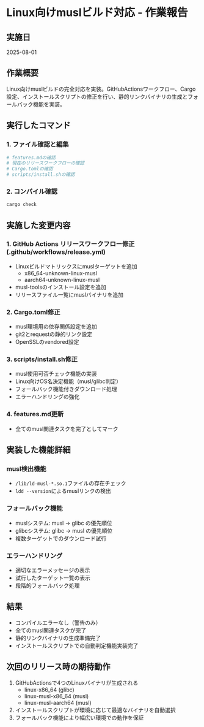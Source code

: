 # Linux向けmuslビルド対応 - 作業報告

## 実施日
2025-08-01

## 作業概要
Linux向けmuslビルドの完全対応を実装。GitHubActionsワークフロー、Cargo設定、インストールスクリプトの修正を行い、静的リンクバイナリの生成とフォールバック機能を実装。

## 実行したコマンド

### 1. ファイル確認と編集
```bash
# features.mdの確認
# 現在のリリースワークフローの確認
# Cargo.tomlの確認
# scripts/install.shの確認
```

### 2. コンパイル確認
```bash
cargo check
```

## 実施した変更内容

### 1. GitHub Actions リリースワークフロー修正 (.github/workflows/release.yml)
- Linuxビルドマトリックスにmuslターゲットを追加
  - x86_64-unknown-linux-musl
  - aarch64-unknown-linux-musl
- musl-toolsのインストール設定を追加
- リリースファイル一覧にmuslバイナリを追加

### 2. Cargo.toml修正
- musl環境用の依存関係設定を追加
- git2とrequestの静的リンク設定
- OpenSSLのvendored設定

### 3. scripts/install.sh修正
- musl使用可否チェック機能の実装
- Linux向けOS名決定機能（musl/glibc判定）
- フォールバック機能付きダウンロード処理
- エラーハンドリングの強化

### 4. features.md更新
- 全てのmusl関連タスクを完了としてマーク

## 実装した機能詳細

### musl検出機能
- `/lib/ld-musl-*.so.1`ファイルの存在チェック
- `ldd --version`によるmuslリンクの検出

### フォールバック機能
- muslシステム: musl → glibc の優先順位
- glibcシステム: glibc → musl の優先順位
- 複数ターゲットでのダウンロード試行

### エラーハンドリング
- 適切なエラーメッセージの表示
- 試行したターゲット一覧の表示
- 段階的フォールバック処理

## 結果
- コンパイルエラーなし（警告のみ）
- 全てのmusl関連タスクが完了
- 静的リンクバイナリの生成準備完了
- インストールスクリプトでの自動判定機能実装完了

## 次回のリリース時の期待動作
1. GitHubActionsで4つのLinuxバイナリが生成される
   - linux-x86_64 (glibc)
   - linux-musl-x86_64 (musl)
   - linux-musl-aarch64 (musl)
2. インストールスクリプトが環境に応じて最適なバイナリを自動選択
3. フォールバック機能により幅広い環境での動作を保証